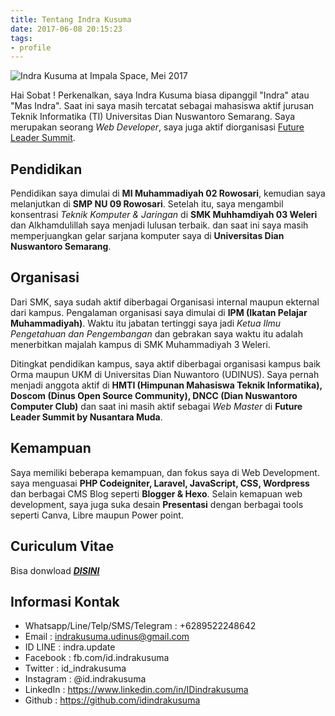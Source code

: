 ```yaml
---
title: Tentang Indra Kusuma
date: 2017-06-08 20:15:23
tags:
- profile
---
```

![Indra Kusuma at Impala Space,  Mei 2017](https://user-images.githubusercontent.com/10141928/26918935-12c4a5ae-4c5e-11e7-88c2-3f8339ad6e00.jpg)

Hai Sobat ! Perkenalkan, saya Indra Kusuma biasa dipanggil "Indra" atau "Mas Indra". Saat ini saya masih tercatat sebagai mahasiswa aktif jurusan Teknik Informatika (TI) Universitas Dian Nuswantoro Semarang. Saya merupakan seorang _Web Developer_, saya juga aktif diorganisasi [Future Leader Summit](https://futureleadersummit.org/).

## Pendidikan
Pendidikan saya dimulai di **MI Muhammadiyah 02 Rowosari**, kemudian saya melanjutkan di **SMP NU 09 Rowosari**. Setelah itu, saya mengambil konsentrasi _Teknik Komputer & Jaringan_ di **SMK Muhhamdiyah 03 Weleri** dan Alkhamdulillah saya menjadi lulusan terbaik. dan saat ini saya masih memperjuangkan gelar sarjana komputer saya di **Universitas Dian Nuswantoro Semarang**.

## Organisasi
Dari SMK, saya sudah aktif diberbagai Organisasi internal maupun ekternal dari kampus. Pengalaman organisasi saya dimulai di **IPM (Ikatan Pelajar Muhammadiyah)**. Waktu itu jabatan tertinggi saya jadi _Ketua Ilmu Pengetahuan dan Pengembangan_
dan gebrakan saya waktu itu adalah menerbitkan majalah kampus di SMK Muhammadiyah 3 Weleri.

Ditingkat pendidikan kampus, saya aktif diberbagai organisasi kampus baik Orma maupun UKM di Universitas Dian Nuwantoro (UDINUS). Saya pernah menjadi anggota aktif di **HMTI (Himpunan Mahasiswa Teknik Informatika), Doscom (Dinus Open Source Community), DNCC (Dian Nuswantoro Computer Club)** dan saat ini masih aktif sebagai _Web Master_ di **Future Leader Summit by Nusantara Muda**.

## Kemampuan
Saya memiliki beberapa kemampuan, dan fokus saya di Web Development. saya menguasai **PHP Codeigniter, Laravel, JavaScript, CSS, Wordpress** dan berbagai CMS Blog seperti **Blogger & Hexo**. Selain kemapuan web development, saya juga suka desain **Presentasi** dengan berbagai tools seperti Canva, Libre maupun Power point.

## Curiculum Vitae
Bisa donwload _**[DISINI](https://goo.gl/hBNMnC)**_

## Informasi Kontak
- Whatsapp/Line/Telp/SMS/Telegram : +6289522248642
- Email : indrakusuma.udinus@gmail.com
- ID LINE : indra.update
- Facebook : fb.com/id.indrakusuma
- Twitter : id_indrakusuma
- Instagram : @id.indrakusuma
- LinkedIn : https://www.linkedin.com/in/IDindrakusuma
- Github : https://github.com/idindrakusuma
